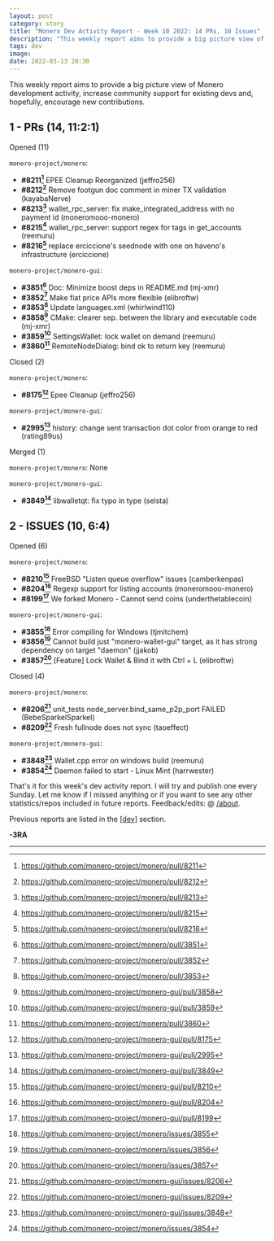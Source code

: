 ```yaml
---
layout: post
category: story
title: "Monero Dev Activity Report - Week 10 2022: 14 PRs, 10 Issues"
description: "This weekly report aims to provide a big picture view of Monero development activity, increase community support for existing devs and, hopefully, encourage new contributions."
tags: dev
image: 
date: 2022-03-13 20:30
---
```


This weekly report aims to provide a big picture view of Monero development activity, increase community support for existing devs and, hopefully, encourage new contributions.

## 1 - PRs (14, 11:2:1)

Opened (11)

`monero-project/monero`:

- **#8211[^1]** EPEE Cleanup Reorganized (jeffro256)
- **#8212[^2]** Remove footgun doc comment in miner TX validation (kayabaNerve)
- **#8213[^3]** wallet_rpc_server: fix make_integrated_address with no payment id (moneromooo-monero)
- **#8215[^4]** wallet_rpc_server: support regex for tags in get_accounts (reemuru)
- **#8216[^5]** replace erciccione's seednode with one on haveno's infrastructure (erciccione)

`monero-project/monero-gui`:

- **#3851[^6]** Doc: Minimize boost deps in README.md (mj-xmr)
- **#3852[^7]** Make fiat price APIs more flexible (elibroftw)
- **#3853[^8]** Update languages.xml (whirlwind110)
- **#3858[^9]** CMake: clearer sep. between the library and executable code (mj-xmr)
- **#3859[^10]** SettingsWallet: lock wallet on demand  (reemuru)
- **#3860[^11]** RemoteNodeDialog: bind ok to return key (reemuru)

Closed (2)

`monero-project/monero`:

- **#8175[^12]** Epee Cleanup (jeffro256)

`monero-project/monero-gui`: 

- **#2995[^13]** history: change sent transaction dot color from orange to red (rating89us)

Merged (1)

`monero-project/monero`: None

`monero-project/monero-gui`:

- **#3849[^14]** libwalletqt: fix typo in type (selsta)



## 2 - ISSUES (10, 6:4)

Opened (6)

`monero-project/monero`:

- **#8210[^15]** FreeBSD "Listen queue overflow" issues (camberkenpas)
- **#8204[^16]** Regexp support for listing accounts (moneromooo-monero)
- **#8199[^17]** We forked Monero - Cannot send coins (underthetablecoin)

`monero-project/monero-gui`:

- **#3855[^18]** Error compiling for Windows (tjmitchem)
- **#3856[^19]** Cannot build just "monero-wallet-gui" target, as it has strong dependency on target "daemon" (jjakob)
- **#3857[^20]** [Feature] Lock Wallet & Bind it with Ctrl + L (elibroftw)

Closed (4)

`monero-project/monero`:

- **#8206[^21]** unit_tests node_server.bind_same_p2p_port FAILED (BebeSparkelSparkel)
- **#8209[^22]** Fresh fullnode does not sync (taoeffect)

`monero-project/monero-gui`: 

- **#3848[^23]** Wallet.cpp error on windows build (reemuru)
- **#3854[^24]** Daemon failed to start - Linux Mint (harrwester)



That's it for this week's dev activity report. I will try and publish one every Sunday. Let me know if I missed anything or if you want to see any other statistics/repos included in future reports. Feedback/edits: @ [/about](/about).

Previous reports are listed in the [[dev]](/tag/dev) section. 

**-3RA**

---

[^1]: https://github.com/monero-project/monero/pull/8211
[^2]: https://github.com/monero-project/monero/pull/8212
[^3]: https://github.com/monero-project/monero/pull/8213
[^4]: https://github.com/monero-project/monero/pull/8215
[^5]: https://github.com/monero-project/monero/pull/8216
[^6]: https://github.com/monero-project/monero/pull/3851
[^7]: https://github.com/monero-project/monero/pull/3852
[^8]: https://github.com/monero-project/monero/pull/3853
[^9]: https://github.com/monero-project/monero-gui/pull/3858
[^10]: https://github.com/monero-project/monero-gui/pull/3859
[^11]: https://github.com/monero-project/monero/pull/3860
[^12]: https://github.com/monero-project/monero-gui/pull/8175
[^13]: https://github.com/monero-project/monero-gui/pull/2995
[^14]: https://github.com/monero-project/monero-gui/pull/3849
[^15]: https://github.com/monero-project/monero-gui/pull/8210
[^16]: https://github.com/monero-project/monero-gui/pull/8204
[^17]: https://github.com/monero-project/monero-gui/pull/8199
[^18]: https://github.com/monero-project/monero/issues/3855
[^19]: https://github.com/monero-project/monero/issues/3856
[^20]: https://github.com/monero-project/monero/issues/3857
[^21]: https://github.com/monero-project/monero-gui/issues/8206
[^22]: https://github.com/monero-project/monero-gui/issues/8209
[^23]: https://github.com/monero-project/monero-gui/issues/3848
[^24]: https://github.com/monero-project/monero/issues/3854
